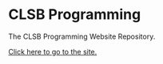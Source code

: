 # CLSB Programming
The CLSB Programming Website Repository.

[Click here to go to the site.]

[Click here to go to the site.]: https://clsb-programming.github.io
